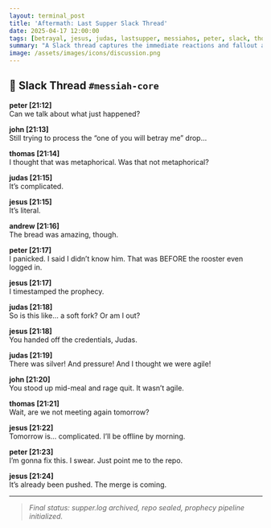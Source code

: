 ```yaml
---
layout: terminal_post
title: 'Aftermath: Last Supper Slack Thread'
date: 2025-04-17 12:00:00
tags: [betrayal, jesus, judas, lastsupper, messiahos, peter, slack, thomas, john]
summary: "A Slack thread captures the immediate reactions and fallout among the disciples following the Last Supper."
image: /assets/images/icons/discussion.png
---
```


## 💬 Slack Thread `#messiah-core`

**peter [21:12]**  
Can we talk about what just happened?

**john [21:13]**  
Still trying to process the “one of you will betray me” drop...

**thomas [21:14]**  
I thought that was metaphorical. Was that not metaphorical?

**judas [21:15]**  
It’s complicated.

**jesus [21:15]**  
It’s literal.

**andrew [21:16]**  
The bread was amazing, though.

**peter [21:17]**  
I panicked. I said I didn’t know him. That was BEFORE the rooster even logged in.

**jesus [21:17]**  
I timestamped the prophecy.

**judas [21:18]**  
So is this like... a soft fork? Or am I out?

**jesus [21:18]**  
You handed off the credentials, Judas.

**judas [21:19]**  
There was silver! And pressure! And I thought we were agile!

**john [21:20]**  
You stood up mid-meal and rage quit. It wasn’t agile.

**thomas [21:21]**  
Wait, are we not meeting again tomorrow?

**jesus [21:22]**  
Tomorrow is... complicated. I’ll be offline by morning.

**peter [21:23]**  
I’m gonna fix this. I swear. Just point me to the repo.

**jesus [21:24]**  
It’s already been pushed. The merge is coming.

---

> _Final status: supper.log archived, repo sealed, prophecy pipeline initialized._
